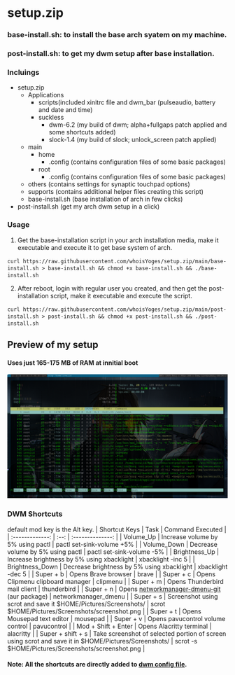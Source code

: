 # setup.zip
### base-install.sh: to install the base arch syatem on my machine.
### post-install.sh: to get my dwm setup after base installation.
 
### Incluings
 - setup.zip
 	- Applications
 		- scripts(included xinitrc file and dwm_bar (pulseaudio, battery and date and time)
 		- suckless
 			- dwm-6.2	(my build of dwm; alpha+fullgaps patch applied and some shortcuts added)
 			- slock-1.4	(my build of slock; unlock_screen patch applied)
 	- main
 		- home
 			- .config (contains configuration files of some basic packages)
 		- root
 			- .config (contains configuration files of some basic packages)
 	- others (contains settings for synaptic touchpad options)
 	- supports (contains additional helper files creating this script)
 	- base-install.sh (base installation of arch in few clicks)
  - post-install.sh (get my arch dwm setup in a click)

### Usage
 1. Get the base-installation script in your arch installation media, make it executable and execute it to get base system of arch.
```
curl https://raw.githubusercontent.com/whoisYoges/setup.zip/main/base-install.sh > base-install.sh && chmod +x base-install.sh && ./base-install.sh
```
 2. After reboot, login with regular user you created, and then get the post-installation script, make it executable and execute the script.
```
curl https://raw.githubusercontent.com/whoisYoges/setup.zip/main/post-install.sh > post-install.sh && chmod +x post-install.sh && ./post-install.sh
```


## Preview of my setup
#### Uses just 165-175 MB of RAM at innitial boot
![my arch dwm preview](screenshot_000.png)

### DWM Shortcuts
default mod key is the Alt key.
|  Shortcut Keys  | Task | Command Executed |
| :-------------: | :--: | :--------------: |
| 	Volume_Up	  | Increase volume by 5% using pactl | pactl set-sink-volume +5% |
| 	Volume_Down   | Decrease volume by 5% using pactl | pactl set-sink-volume -5% |
|  Brightness_Up  | Increase brightness by 5% using xbacklight | xbacklight -inc 5 |
| Brightness_Down | Decrease brightness by 5% using xbacklight | xbacklight -dec 5 |
| 	Super + b 	  | Opens Brave browser | brave |
| 	Super + c 	  | Opens Clipmenu clipboard manager | clipmenu |
| 	Super + m 	  | Opens Thunderbird mail client | thunderbird |
| 	Super + n 	  | Opens [networkmanager-dmenu-git](https://aur.archlinux.org/packages/networkmanager-dmenu-git) (aur package) | networkmanager_dmenu |
| 	Super + s 	  | Screenshot using scrot and save it $HOME/Pictures/Screenshots/ | scrot $HOME/Pictures/Screenshots/screenshot.png |
| 	Super + t 	  | Opens Mousepad text editor | mousepad |
| 	Super + v 	  | Opens pavucontrol volume control | pavucontrol |
| 	Mod + Shift + Enter | Opens Alacritty terminal | alacritty |
| Super + shift + s | Take screenshot of selected portion of screen using scrot and save it in $HOME/Pictures/Screenshots/ | scrot -s $HOME/Pictures/Screenshots/screenshot.png |

#### Note: All the shortcuts are directly added to [dwm config file](https://github.com/YogeshLamichhane/setup.zip/blob/main/Applications/suckless/dwm-6.2/config.def.h).
